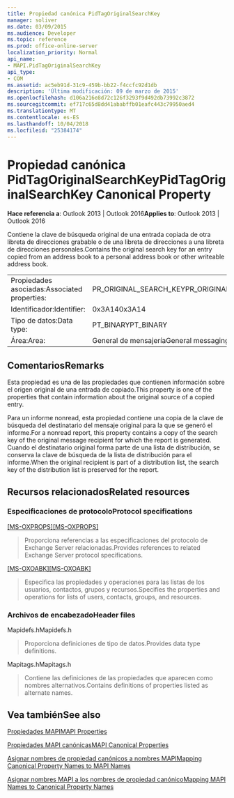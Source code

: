 ```yaml
---
title: Propiedad canónica PidTagOriginalSearchKey
manager: soliver
ms.date: 03/09/2015
ms.audience: Developer
ms.topic: reference
ms.prod: office-online-server
localization_priority: Normal
api_name:
- MAPI.PidTagOriginalSearchKey
api_type:
- COM
ms.assetid: ac5eb91d-31c9-459b-bb22-f4ccfc92d1db
description: 'Última modificación: 09 de marzo de 2015'
ms.openlocfilehash: d106a216e8d72c126f3293f9d492db73992c3872
ms.sourcegitcommit: ef717c65d8dd41ababffb01eafc443c79950aed4
ms.translationtype: MT
ms.contentlocale: es-ES
ms.lasthandoff: 10/04/2018
ms.locfileid: "25384174"
---
```

# <a name="pidtagoriginalsearchkey-canonical-property"></a><span data-ttu-id="6de8c-103">Propiedad canónica PidTagOriginalSearchKey</span><span class="sxs-lookup"><span data-stu-id="6de8c-103">PidTagOriginalSearchKey Canonical Property</span></span>

  
  
<span data-ttu-id="6de8c-104">**Hace referencia a**: Outlook 2013 | Outlook 2016</span><span class="sxs-lookup"><span data-stu-id="6de8c-104">**Applies to**: Outlook 2013 | Outlook 2016</span></span> 
  
<span data-ttu-id="6de8c-105">Contiene la clave de búsqueda original de una entrada copiada de otra libreta de direcciones grabable o de una libreta de direcciones a una libreta de direcciones personales.</span><span class="sxs-lookup"><span data-stu-id="6de8c-105">Contains the original search key for an entry copied from an address book to a personal address book or other writeable address book.</span></span>
  
|||
|:-----|:-----|
|<span data-ttu-id="6de8c-106">Propiedades asociadas:</span><span class="sxs-lookup"><span data-stu-id="6de8c-106">Associated properties:</span></span>  <br/> |<span data-ttu-id="6de8c-107">PR_ORIGINAL_SEARCH_KEY</span><span class="sxs-lookup"><span data-stu-id="6de8c-107">PR_ORIGINAL_SEARCH_KEY</span></span>  <br/> |
|<span data-ttu-id="6de8c-108">Identificador:</span><span class="sxs-lookup"><span data-stu-id="6de8c-108">Identifier:</span></span>  <br/> |<span data-ttu-id="6de8c-109">0x3A14</span><span class="sxs-lookup"><span data-stu-id="6de8c-109">0x3A14</span></span>  <br/> |
|<span data-ttu-id="6de8c-110">Tipo de datos:</span><span class="sxs-lookup"><span data-stu-id="6de8c-110">Data type:</span></span>  <br/> |<span data-ttu-id="6de8c-111">PT_BINARY</span><span class="sxs-lookup"><span data-stu-id="6de8c-111">PT_BINARY</span></span>  <br/> |
|<span data-ttu-id="6de8c-112">Área:</span><span class="sxs-lookup"><span data-stu-id="6de8c-112">Area:</span></span>  <br/> |<span data-ttu-id="6de8c-113">General de mensajería</span><span class="sxs-lookup"><span data-stu-id="6de8c-113">General messaging</span></span>  <br/> |
   
## <a name="remarks"></a><span data-ttu-id="6de8c-114">Comentarios</span><span class="sxs-lookup"><span data-stu-id="6de8c-114">Remarks</span></span>

<span data-ttu-id="6de8c-115">Esta propiedad es una de las propiedades que contienen información sobre el origen original de una entrada de copiado.</span><span class="sxs-lookup"><span data-stu-id="6de8c-115">This property is one of the properties that contain information about the original source of a copied entry.</span></span>
  
<span data-ttu-id="6de8c-116">Para un informe nonread, esta propiedad contiene una copia de la clave de búsqueda del destinatario del mensaje original para la que se generó el informe.</span><span class="sxs-lookup"><span data-stu-id="6de8c-116">For a nonread report, this property contains a copy of the search key of the original message recipient for which the report is generated.</span></span> <span data-ttu-id="6de8c-117">Cuando el destinatario original forma parte de una lista de distribución, se conserva la clave de búsqueda de la lista de distribución para el informe.</span><span class="sxs-lookup"><span data-stu-id="6de8c-117">When the original recipient is part of a distribution list, the search key of the distribution list is preserved for the report.</span></span>
  
## <a name="related-resources"></a><span data-ttu-id="6de8c-118">Recursos relacionados</span><span class="sxs-lookup"><span data-stu-id="6de8c-118">Related resources</span></span>

### <a name="protocol-specifications"></a><span data-ttu-id="6de8c-119">Especificaciones de protocolo</span><span class="sxs-lookup"><span data-stu-id="6de8c-119">Protocol specifications</span></span>

<span data-ttu-id="6de8c-120">[[MS-OXPROPS]](https://msdn.microsoft.com/library/f6ab1613-aefe-447d-a49c-18217230b148%28Office.15%29.aspx)</span><span class="sxs-lookup"><span data-stu-id="6de8c-120">[[MS-OXPROPS]](https://msdn.microsoft.com/library/f6ab1613-aefe-447d-a49c-18217230b148%28Office.15%29.aspx)</span></span>
  
> <span data-ttu-id="6de8c-121">Proporciona referencias a las especificaciones del protocolo de Exchange Server relacionadas.</span><span class="sxs-lookup"><span data-stu-id="6de8c-121">Provides references to related Exchange Server protocol specifications.</span></span>
    
<span data-ttu-id="6de8c-122">[[MS-OXOABK]](https://msdn.microsoft.com/library/f4cf9b4c-9232-4506-9e71-2270de217614%28Office.15%29.aspx)</span><span class="sxs-lookup"><span data-stu-id="6de8c-122">[[MS-OXOABK]](https://msdn.microsoft.com/library/f4cf9b4c-9232-4506-9e71-2270de217614%28Office.15%29.aspx)</span></span>
  
> <span data-ttu-id="6de8c-123">Especifica las propiedades y operaciones para las listas de los usuarios, contactos, grupos y recursos.</span><span class="sxs-lookup"><span data-stu-id="6de8c-123">Specifies the properties and operations for lists of users, contacts, groups, and resources.</span></span>
    
### <a name="header-files"></a><span data-ttu-id="6de8c-124">Archivos de encabezado</span><span class="sxs-lookup"><span data-stu-id="6de8c-124">Header files</span></span>

<span data-ttu-id="6de8c-125">Mapidefs.h</span><span class="sxs-lookup"><span data-stu-id="6de8c-125">Mapidefs.h</span></span>
  
> <span data-ttu-id="6de8c-126">Proporciona definiciones de tipo de datos.</span><span class="sxs-lookup"><span data-stu-id="6de8c-126">Provides data type definitions.</span></span>
    
<span data-ttu-id="6de8c-127">Mapitags.h</span><span class="sxs-lookup"><span data-stu-id="6de8c-127">Mapitags.h</span></span>
  
> <span data-ttu-id="6de8c-128">Contiene las definiciones de las propiedades que aparecen como nombres alternativos.</span><span class="sxs-lookup"><span data-stu-id="6de8c-128">Contains definitions of properties listed as alternate names.</span></span>
    
## <a name="see-also"></a><span data-ttu-id="6de8c-129">Vea también</span><span class="sxs-lookup"><span data-stu-id="6de8c-129">See also</span></span>



[<span data-ttu-id="6de8c-130">Propiedades MAPI</span><span class="sxs-lookup"><span data-stu-id="6de8c-130">MAPI Properties</span></span>](mapi-properties.md)
  
[<span data-ttu-id="6de8c-131">Propiedades MAPI canónicas</span><span class="sxs-lookup"><span data-stu-id="6de8c-131">MAPI Canonical Properties</span></span>](mapi-canonical-properties.md)
  
[<span data-ttu-id="6de8c-132">Asignar nombres de propiedad canónicos a nombres MAPI</span><span class="sxs-lookup"><span data-stu-id="6de8c-132">Mapping Canonical Property Names to MAPI Names</span></span>](mapping-canonical-property-names-to-mapi-names.md)
  
[<span data-ttu-id="6de8c-133">Asignar nombres MAPI a los nombres de propiedad canónico</span><span class="sxs-lookup"><span data-stu-id="6de8c-133">Mapping MAPI Names to Canonical Property Names</span></span>](mapping-mapi-names-to-canonical-property-names.md)


